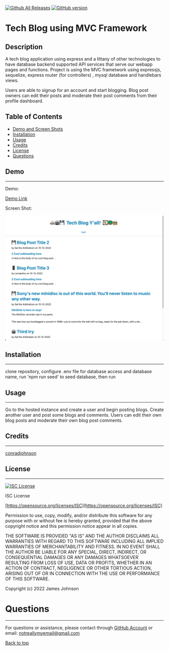 
 [![Github All Releases](https://img.shields.io/github/downloads/conradjohnson/tech-blog-m14/total.svg)]()
 [![GitHub version](https://badge.fury.io/gh/conradjohnson%2Ftech-blog-m14.svg)](https://github.com/conradjohnson/tech-blog-m14)


# Tech Blog using MVC Framework

## Description

A tech blog application using express and a littany of other technologies to have database backend supported API services that serve our webapp pages and functions.  Project is using the MVC frametwork using expressjs, sequelize,  express router (for  controllers) , mysql database and handlebars views. 

Users are able to signup for an account and start blogging.  Blog post owners can edit their posts and moderate their post comments from their profile dashboard.


## Table of Contents

- [Demo and Screen Shots](#demo)
- [Installation](#installation)
- [Usage](#usage)
- [Credits](#credits)
- [License](#license)
- [Questions](#questions)

## Demo
***

Demo:

[Demo Link](https://secure-retreat-20273.herokuapp.com/)


Screen Shot:

![Screen Shot](img/screen1.png)

## Installation
***

clone repository, configure .env file for database access and database name, run 'npm run seed' to seed database, then run 

## Usage
***

Go to the hosted instance and create a user and begin posting blogs.  Create another user and post some blogs and comments.  Users can edit their own blog posts and moderate their own blog post comments.

## Credits
 ***

[conradjohnson](https://github.com/conradjohnson)



 ## License
 ***

[![ISC License](https://img.shields.io/badge/license-ISC-green.svg)](https://opensource.org/licenses/ISC)

  ISC License

  [https://opensource.org/licenses/ISC](https://opensource.org/licenses/ISC)
  
  Permission to use, copy, modify, and/or distribute this software for any
  purpose with or without fee is hereby granted, provided that the above
  copyright notice and this permission notice appear in all copies.
  
  THE SOFTWARE IS PROVIDED "AS IS" AND THE AUTHOR DISCLAIMS ALL WARRANTIES WITH
  REGARD TO THIS SOFTWARE INCLUDING ALL IMPLIED WARRANTIES OF MERCHANTABILITY
  AND FITNESS. IN NO EVENT SHALL THE AUTHOR BE LIABLE FOR ANY SPECIAL, DIRECT,
  INDIRECT, OR CONSEQUENTIAL DAMAGES OR ANY DAMAGES WHATSOEVER RESULTING FROM
  LOSS OF USE, DATA OR PROFITS, WHETHER IN AN ACTION OF CONTRACT, NEGLIGENCE OR
  OTHER TORTIOUS ACTION, ARISING OUT OF OR IN CONNECTION WITH THE USE OR
  PERFORMANCE OF THIS SOFTWARE.
  
  Copyright (c) 2022 James Johnson
          

# Questions
***
For questions or assistance, please contact through [GitHub Account](https://github.com/conradjohnson) or email: [notreallymyemail@gmail.com](mailto:notreallymyemail@gmail.com)


 [Back to top](#description)
